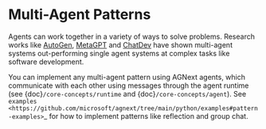 # Multi-Agent Patterns

Agents can work together in a variety of ways to solve problems.
Research works like [AutoGen](https://aka.ms/autogen-paper),
[MetaGPT](https://arxiv.org/abs/2308.00352)
and [ChatDev](https://arxiv.org/abs/2307.07924) have shown
multi-agent systems out-performing single agent systems at complex tasks
like software development.

You can implement any multi-agent pattern using AGNext agents, which
communicate with each other using messages through the agent runtime
(see {doc}`/core-concepts/runtime` and {doc}`/core-concepts/agent`).
See `examples <https://github.com/microsoft/agnext/tree/main/python/examples#pattern-examples>`_
for how to implement patterns like reflection and group chat.
